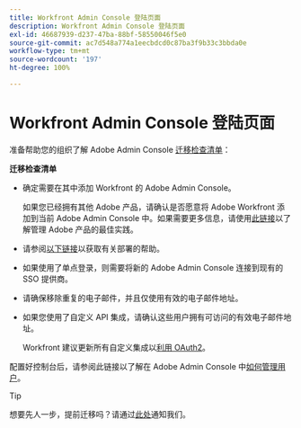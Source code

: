 ```yaml
---
title: Workfront Admin Console 登陆页面
description: Workfront Admin Console 登陆页面
exl-id: 46687939-d237-47ba-88bf-58550046f5e0
source-git-commit: ac7d548a774a1eecbdcd0c87ba3f9b33c3bbda0e
workflow-type: tm+mt
source-wordcount: '197'
ht-degree: 100%

---
```


# Workfront Admin Console 登陆页面

准备帮助您的组织了解 Adobe Admin Console [迁移检查清单](https://experienceleague.adobe.com/docs/workfront/using/administration-and-setup/admin-in-admin-console/prep-for-admin-console.html?lang=zh-Hans)：

**迁移检查清单**

* 确定需要在其中添加 Workfront 的 Adobe Admin Console。

  如果您已经拥有其他 Adobe 产品，请确认是否愿意将 Adobe Workfront 添加到当前 Adobe Admin Console 中。如果需要更多信息，请使用[此链接](https://helpx.adobe.com/cn/enterprise/using/admin-console.html)以了解管理 Adobe 产品的最佳实践。

* 请参阅[以下链接](https://helpx.adobe.com/cn/enterprise/using/deployment-planning.html)以获取有关部署的帮助。
* 如果使用了单点登录，则需要将新的 Adobe Admin Console 连接到现有的 SSO 提供商。
* 请确保移除重复的电子邮件，并且仅使用有效的电子邮件地址。
* 如果您使用了自定义 API 集成，请确认这些用户拥有可访问的有效电子邮件地址。

  Workfront 建议更新所有自定义集成以[利用 OAuth2](https://experienceleague.adobe.com/docs/workfront/using/administration-and-setup/configure-integrations/create-oauth-application.html?lang=zh-Hans)。

配置好控制台后，请参阅此链接以了解在 Adobe Admin Console 中[如何管理用户](https://experienceleague.adobe.com/docs/workfront/using/administration-and-setup/add-users/create-manage-users/admin-console.html?lang=zh-Hans)。

>[!TIP]
>
>想要先人一步，提前迁移吗？请通过[此处](https://workfront.az1.qualtrics.com/jfe/form/SV_9T5LuHf05JUOPAi)通知我们。
